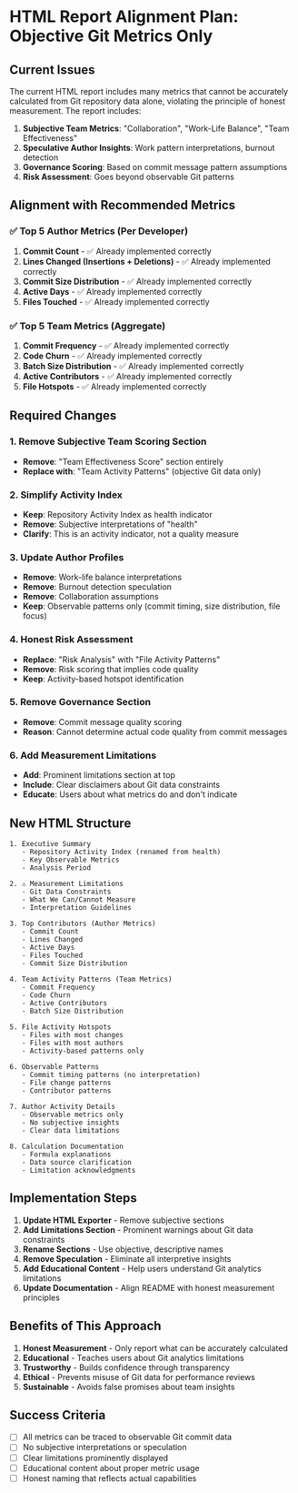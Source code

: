 # HTML Report Alignment Plan: Objective Git Metrics Only

## Current Issues

The current HTML report includes many metrics that cannot be accurately calculated from Git repository data alone, violating the principle of honest measurement. The report includes:

1. **Subjective Team Metrics**: "Collaboration", "Work-Life Balance", "Team Effectiveness"
2. **Speculative Author Insights**: Work pattern interpretations, burnout detection
3. **Governance Scoring**: Based on commit message pattern assumptions
4. **Risk Assessment**: Goes beyond observable Git patterns

## Alignment with Recommended Metrics

### ✅ **Top 5 Author Metrics** (Per Developer)

1. **Commit Count** - ✅ Already implemented correctly
2. **Lines Changed (Insertions + Deletions)** - ✅ Already implemented correctly  
3. **Commit Size Distribution** - ✅ Already implemented correctly
4. **Active Days** - ✅ Already implemented correctly
5. **Files Touched** - ✅ Already implemented correctly

### ✅ **Top 5 Team Metrics** (Aggregate)

1. **Commit Frequency** - ✅ Already implemented correctly
2. **Code Churn** - ✅ Already implemented correctly  
3. **Batch Size Distribution** - ✅ Already implemented correctly
4. **Active Contributors** - ✅ Already implemented correctly
5. **File Hotspots** - ✅ Already implemented correctly

## Required Changes

### 1. Remove Subjective Team Scoring Section

- **Remove**: "Team Effectiveness Score" section entirely
- **Replace with**: "Team Activity Patterns" (objective Git data only)

### 2. Simplify Activity Index

- **Keep**: Repository Activity Index as health indicator
- **Remove**: Subjective interpretations of "health"
- **Clarify**: This is an activity indicator, not a quality measure

### 3. Update Author Profiles

- **Remove**: Work-life balance interpretations
- **Remove**: Burnout detection speculation  
- **Remove**: Collaboration assumptions
- **Keep**: Observable patterns only (commit timing, size distribution, file focus)

### 4. Honest Risk Assessment

- **Replace**: "Risk Analysis" with "File Activity Patterns"
- **Remove**: Risk scoring that implies code quality
- **Keep**: Activity-based hotspot identification

### 5. Remove Governance Section

- **Remove**: Commit message quality scoring
- **Reason**: Cannot determine actual code quality from commit messages

### 6. Add Measurement Limitations

- **Add**: Prominent limitations section at top
- **Include**: Clear disclaimers about Git data constraints
- **Educate**: Users about what metrics do and don't indicate

## New HTML Structure

```
1. Executive Summary
   - Repository Activity Index (renamed from health)
   - Key Observable Metrics
   - Analysis Period

2. ⚠️ Measurement Limitations
   - Git Data Constraints
   - What We Can/Cannot Measure
   - Interpretation Guidelines

3. Top Contributors (Author Metrics)
   - Commit Count
   - Lines Changed  
   - Active Days
   - Files Touched
   - Commit Size Distribution

4. Team Activity Patterns (Team Metrics)
   - Commit Frequency
   - Code Churn
   - Active Contributors
   - Batch Size Distribution

5. File Activity Hotspots
   - Files with most changes
   - Files with most authors
   - Activity-based patterns only

6. Observable Patterns
   - Commit timing patterns (no interpretation)
   - File change patterns
   - Contributor patterns

7. Author Activity Details
   - Observable metrics only
   - No subjective insights
   - Clear data limitations

8. Calculation Documentation
   - Formula explanations
   - Data source clarification
   - Limitation acknowledgments
```

## Implementation Steps

1. **Update HTML Exporter** - Remove subjective sections
2. **Add Limitations Section** - Prominent warnings about Git data constraints  
3. **Rename Sections** - Use objective, descriptive names
4. **Remove Speculation** - Eliminate all interpretive insights
5. **Add Educational Content** - Help users understand Git analytics limitations
6. **Update Documentation** - Align README with honest measurement principles

## Benefits of This Approach

1. **Honest Measurement** - Only report what can be accurately calculated
2. **Educational** - Teaches users about Git analytics limitations
3. **Trustworthy** - Builds confidence through transparency
4. **Ethical** - Prevents misuse of Git data for performance reviews
5. **Sustainable** - Avoids false promises about team insights

## Success Criteria

- [ ] All metrics can be traced to observable Git commit data
- [ ] No subjective interpretations or speculation
- [ ] Clear limitations prominently displayed
- [ ] Educational content about proper metric usage
- [ ] Honest naming that reflects actual capabilities
